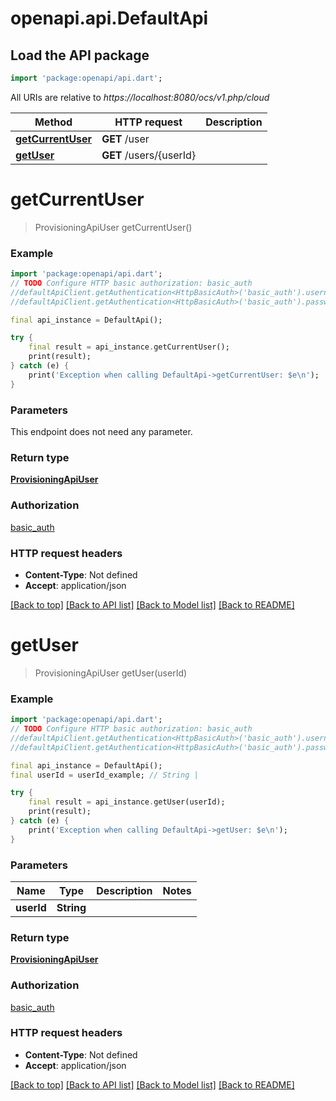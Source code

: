 # openapi.api.DefaultApi

## Load the API package
```dart
import 'package:openapi/api.dart';
```

All URIs are relative to *https://localhost:8080/ocs/v1.php/cloud*

Method | HTTP request | Description
------------- | ------------- | -------------
[**getCurrentUser**](DefaultApi.md#getcurrentuser) | **GET** /user | 
[**getUser**](DefaultApi.md#getuser) | **GET** /users/{userId} | 


# **getCurrentUser**
> ProvisioningApiUser getCurrentUser()



### Example
```dart
import 'package:openapi/api.dart';
// TODO Configure HTTP basic authorization: basic_auth
//defaultApiClient.getAuthentication<HttpBasicAuth>('basic_auth').username = 'YOUR_USERNAME'
//defaultApiClient.getAuthentication<HttpBasicAuth>('basic_auth').password = 'YOUR_PASSWORD';

final api_instance = DefaultApi();

try {
    final result = api_instance.getCurrentUser();
    print(result);
} catch (e) {
    print('Exception when calling DefaultApi->getCurrentUser: $e\n');
}
```

### Parameters
This endpoint does not need any parameter.

### Return type

[**ProvisioningApiUser**](ProvisioningApiUser.md)

### Authorization

[basic_auth](../README.md#basic_auth)

### HTTP request headers

 - **Content-Type**: Not defined
 - **Accept**: application/json

[[Back to top]](#) [[Back to API list]](../README.md#documentation-for-api-endpoints) [[Back to Model list]](../README.md#documentation-for-models) [[Back to README]](../README.md)

# **getUser**
> ProvisioningApiUser getUser(userId)



### Example
```dart
import 'package:openapi/api.dart';
// TODO Configure HTTP basic authorization: basic_auth
//defaultApiClient.getAuthentication<HttpBasicAuth>('basic_auth').username = 'YOUR_USERNAME'
//defaultApiClient.getAuthentication<HttpBasicAuth>('basic_auth').password = 'YOUR_PASSWORD';

final api_instance = DefaultApi();
final userId = userId_example; // String | 

try {
    final result = api_instance.getUser(userId);
    print(result);
} catch (e) {
    print('Exception when calling DefaultApi->getUser: $e\n');
}
```

### Parameters

Name | Type | Description  | Notes
------------- | ------------- | ------------- | -------------
 **userId** | **String**|  | 

### Return type

[**ProvisioningApiUser**](ProvisioningApiUser.md)

### Authorization

[basic_auth](../README.md#basic_auth)

### HTTP request headers

 - **Content-Type**: Not defined
 - **Accept**: application/json

[[Back to top]](#) [[Back to API list]](../README.md#documentation-for-api-endpoints) [[Back to Model list]](../README.md#documentation-for-models) [[Back to README]](../README.md)

